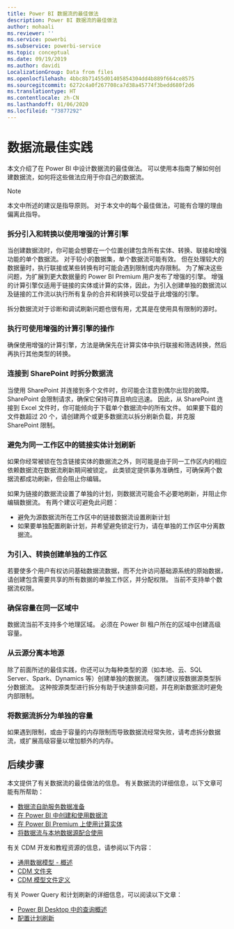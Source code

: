 ```yaml
---
title: Power BI 数据流的最佳做法
description: Power BI 数据流的最佳做法
author: mohaali
ms.reviewer: ''
ms.service: powerbi
ms.subservice: powerbi-service
ms.topic: conceptual
ms.date: 09/19/2019
ms.author: davidi
LocalizationGroup: Data from files
ms.openlocfilehash: 4bbc8b71455d01405854304dd4b889f664ce8575
ms.sourcegitcommit: 6272c4a0f267708ca7d38a45774f3bedd680f2d6
ms.translationtype: HT
ms.contentlocale: zh-CN
ms.lasthandoff: 01/06/2020
ms.locfileid: "73877292"
---
```

# <a name="dataflows-best-practice"></a>数据流最佳实践

本文介绍了在 Power BI 中设计数据流的最佳做法。 可以使用本指南了解如何创建数据流，如何将这些做法应用于你自己的数据流。

> [!NOTE]
> 本文中所述的建议是指导原则。 对于本文中的每个最佳做法，可能有合理的理由偏离此指导。 
> 
> 

### <a name="split-ingestion-and-transformation-to-use-the-enhanced-compute-engine"></a>拆分引入和转换以使用增强的计算引擎

当创建数据流时，你可能会想要在一个位置创建包含所有实体、转换、联接和增强功能的单个数据流。 对于较小的数据集，单个数据流可能有效。 但在处理较大的数据量时，执行联接或某些转换有时可能会遇到限制或内存限制。 为了解决这些问题，为扩展到更大数据量的 Power BI Premium 用户发布了增强的引擎。 增强的计算引擎仅适用于链接的实体或计算的实体，因此，为引入创建单独的数据流以及链接的工作流以执行所有复杂的合并和转换可以受益于此增强的引擎。

拆分数据流对于诊断和调试刷新问题也很有用，尤其是在使用具有限制的源时。

### <a name="perform-actions-that-can-use-the-enhanced-compute-engine"></a>执行可使用增强的计算引擎的操作

确保使用增强的计算引擎，方法是确保先在计算实体中执行联接和筛选转换，然后再执行其他类型的转换。

### <a name="split-dataflows-when-connecting-to-sharepoint"></a>连接到 SharePoint 时拆分数据流

当使用 SharePoint 并连接到多个文件时，你可能会注意到偶尔出现的故障。 SharePoint 会限制请求，确保它保持可靠且响应迅速。 因此，从 SharePoint 连接到 Excel 文件时，你可能倾向于下载单个数据流中的所有文件。 如果要下载的文件数超过 20 个，请创建两个或更多数据流以拆分刷新负载，并克服 SharePoint 限制。

### <a name="avoid-scheduling-refresh-for-linked-entities-inside-the-same-workspace"></a>避免为同一工作区中的链接实体计划刷新

如果你经常被锁在包含链接实体的数据流之外，则可能是由于同一工作区内的相应依赖数据流在数据流刷新期间被锁定。 此类锁定提供事务准确性，可确保两个数据流都成功刷新，但会阻止你编辑。 

如果为链接的数据流设置了单独的计划，则数据流可能会不必要地刷新，并阻止你编辑数据流。 有两个建议可避免此问题： 

* 避免为源数据流所在工作区中的链接数据流设置刷新计划
* 如果要单独配置刷新计划，并希望避免锁定行为，请在单独的工作区中分离数据流。

### <a name="create-a-separate-workspace-for-ingestion-transformation"></a>为引入、转换创建单独的工作区

若要使多个用户有权访问基础数据流数据，而不允许访问基础源系统的原始数据，请创建包含需要共享的所有数据的单独工作区，并分配权限。 当前不支持单个数据流权限。

### <a name="ensure-capacity-is-in-the-same-region"></a>确保容量在同一区域中

数据流当前不支持多个地理区域。 必须在 Power BI 租户所在的区域中创建高级容量。

### <a name="separate-on-premises-sources-from-cloud-sources"></a>从云源分离本地源

除了前面所述的最佳实践，你还可以为每种类型的源（如本地、云、SQL Server、Spark、Dynamics 等）创建单独的数据流。 强烈建议按数据源类型拆分数据流。 这种按源类型进行拆分有助于快速排查问题，并在刷新数据流时避免内部限制。

### <a name="separate-dataflows-into-a-separate-capacity"></a>将数据流拆分为单独的容量

如果遇到限制，或由于容量的内存限制而导致数据流经常失败，请考虑拆分数据流，或扩展高级容量以增加额外的内存。

## <a name="next-steps"></a>后续步骤

本文提供了有关数据流的最佳做法的信息。 有关数据流的详细信息，以下文章可能有所帮助：

* [数据流自助服务数据准备](service-dataflows-overview.md)
* [在 Power BI 中创建和使用数据流](service-dataflows-create-use.md)
* [在 Power BI Premium 上使用计算实体](service-dataflows-computed-entities-premium.md)
* [将数据流与本地数据源配合使用](service-dataflows-on-premises-gateways.md)

有关 CDM 开发和教程资源的信息，请参阅以下内容：
* [通用数据模型 - 概述](https://docs.microsoft.com/powerapps/common-data-model/overview)
* [CDM 文件夹](https://go.microsoft.com/fwlink/?linkid=2045304)
* [CDM 模型文件定义](https://go.microsoft.com/fwlink/?linkid=2045521)


有关 Power Query 和计划刷新的详细信息，可以阅读以下文章：
* [Power BI Desktop 中的查询概述](desktop-query-overview.md)
* [配置计划刷新](refresh-scheduled-refresh.md)
